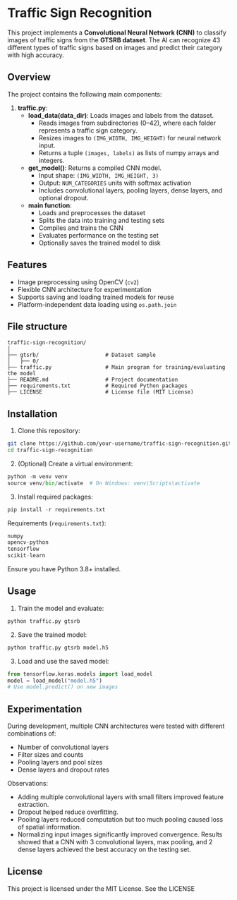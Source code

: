 # Traffic Sign Recognition

This project implements a **Convolutional Neural Network (CNN)** to classify images of traffic signs from the **GTSRB dataset**. The AI can recognize 43 different types of traffic signs based on images and predict their category with high accuracy.

## Overview

The project contains the following main components:

1. **traffic.py**:  
   - **load_data(data_dir)**: Loads images and labels from the dataset.  
     - Reads images from subdirectories (0–42), where each folder represents a traffic sign category.  
     - Resizes images to `(IMG_WIDTH, IMG_HEIGHT)` for neural network input.  
     - Returns a tuple `(images, labels)` as lists of numpy arrays and integers.  
   - **get_model()**: Returns a compiled CNN model.  
     - Input shape: `(IMG_WIDTH, IMG_HEIGHT, 3)`  
     - Output: `NUM_CATEGORIES` units with softmax activation  
     - Includes convolutional layers, pooling layers, dense layers, and optional dropout.  
   - **main function**:  
     - Loads and preprocesses the dataset  
     - Splits the data into training and testing sets  
     - Compiles and trains the CNN  
     - Evaluates performance on the testing set  
     - Optionally saves the trained model to disk  

## Features

- Image preprocessing using OpenCV (`cv2`)  
- Flexible CNN architecture for experimentation  
- Supports saving and loading trained models for reuse  
- Platform-independent data loading using `os.path.join`  

## File structure
```text
traffic-sign-recognition/
│
├── gtsrb/                     # Dataset sample
│   ├── 0/
├── traffic.py                 # Main program for training/evaluating the model
├── README.md                  # Project documentation
├── requirements.txt           # Required Python packages
├── LICENSE                    # License file (MIT License)
```

## Installation

1. Clone this repository:

```bash
git clone https://github.com/your-username/traffic-sign-recognition.git
cd traffic-sign-recognition
```
2. (Optional) Create a virtual environment:
```python
python -m venv venv
source venv/bin/activate  # On Windows: venv\Scripts\activate
```
3. Install required packages:
```python
pip install -r requirements.txt
```
Requirements (`requirements.txt`):
```python
numpy
opencv-python
tensorflow
scikit-learn
```
Ensure you have Python 3.8+ installed.

## Usage
1. Train the model and evaluate:
```python
python traffic.py gtsrb
```
2. Save the trained model:
```python
python traffic.py gtsrb model.h5
```
3. Load and use the saved model:
```python
from tensorflow.keras.models import load_model
model = load_model("model.h5")
# Use model.predict() on new images
```
## Experimentation

During development, multiple CNN architectures were tested with different combinations of:
- Number of convolutional layers
- Filter sizes and counts
- Pooling layers and pool sizes
- Dense layers and dropout rates

Observations:
- Adding multiple convolutional layers with small filters improved feature extraction.
- Dropout helped reduce overfitting.
- Pooling layers reduced computation but too much pooling caused loss of spatial information.
- Normalizing input images significantly improved convergence.
Results showed that a CNN with 3 convolutional layers, max pooling, and 2 dense layers achieved the best accuracy on the testing set.

## License
This project is licensed under the MIT License. See the LICENSE
